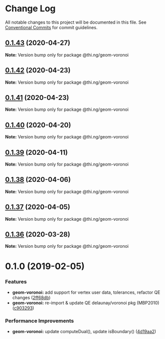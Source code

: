 # Change Log

All notable changes to this project will be documented in this file.
See [Conventional Commits](https://conventionalcommits.org) for commit guidelines.

## [0.1.43](https://github.com/thi-ng/umbrella/compare/@thi.ng/geom-voronoi@0.1.42...@thi.ng/geom-voronoi@0.1.43) (2020-04-27)

**Note:** Version bump only for package @thi.ng/geom-voronoi





## [0.1.42](https://github.com/thi-ng/umbrella/compare/@thi.ng/geom-voronoi@0.1.41...@thi.ng/geom-voronoi@0.1.42) (2020-04-23)

**Note:** Version bump only for package @thi.ng/geom-voronoi





## [0.1.41](https://github.com/thi-ng/umbrella/compare/@thi.ng/geom-voronoi@0.1.40...@thi.ng/geom-voronoi@0.1.41) (2020-04-23)

**Note:** Version bump only for package @thi.ng/geom-voronoi





## [0.1.40](https://github.com/thi-ng/umbrella/compare/@thi.ng/geom-voronoi@0.1.39...@thi.ng/geom-voronoi@0.1.40) (2020-04-20)

**Note:** Version bump only for package @thi.ng/geom-voronoi





## [0.1.39](https://github.com/thi-ng/umbrella/compare/@thi.ng/geom-voronoi@0.1.38...@thi.ng/geom-voronoi@0.1.39) (2020-04-11)

**Note:** Version bump only for package @thi.ng/geom-voronoi





## [0.1.38](https://github.com/thi-ng/umbrella/compare/@thi.ng/geom-voronoi@0.1.37...@thi.ng/geom-voronoi@0.1.38) (2020-04-06)

**Note:** Version bump only for package @thi.ng/geom-voronoi





## [0.1.37](https://github.com/thi-ng/umbrella/compare/@thi.ng/geom-voronoi@0.1.36...@thi.ng/geom-voronoi@0.1.37) (2020-04-05)

**Note:** Version bump only for package @thi.ng/geom-voronoi





## [0.1.36](https://github.com/thi-ng/umbrella/compare/@thi.ng/geom-voronoi@0.1.35...@thi.ng/geom-voronoi@0.1.36) (2020-03-28)

**Note:** Version bump only for package @thi.ng/geom-voronoi





# 0.1.0 (2019-02-05)

### Features

* **geom-voronoi:** add support for vertex user data, tolerances, refactor QE changes ([2ff68db](https://github.com/thi-ng/umbrella/commit/2ff68db))
* **geom-voronoi:** re-import & update QE delaunay/voronoi pkg (MBP2010) ([c903293](https://github.com/thi-ng/umbrella/commit/c903293))

### Performance Improvements

* **geom-voronoi:** update computeDual(), update isBoundary() ([4d19aa2](https://github.com/thi-ng/umbrella/commit/4d19aa2))
